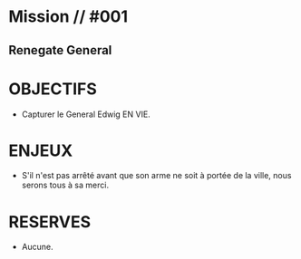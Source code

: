 # Mission // #001
## Renegate General
# OBJECTIFS
- Capturer le General Edwig EN VIE.


# ENJEUX
- S'il n'est pas arrêté avant que son arme ne soit à portée de la ville, nous serons tous à sa merci.

# RESERVES
- Aucune.